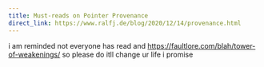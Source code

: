 ```yaml
---
title: Must-reads on Pointer Provenance
direct_link: https://www.ralfj.de/blog/2020/12/14/provenance.html
---
```


i am reminded not everyone has read and https://faultlore.com/blah/tower-of-weakenings/ so please do itll change ur life i promise
